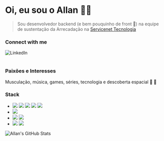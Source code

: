 # Oi, eu sou o Allan ✌🏼
> Sou desenvolvedor backend (e bem pouquinho de front 🙈) na equipe de sustentação da Arrecadação na [Servicenet Tecnologia](https://www.servicenet.com.br/)

### Connect with me
[<img align="left" alt="LinkedIn" src="https://img.shields.io/badge/linkedin-%230077B5.svg?&style=social&logo=linkedin&logoColor=blue" />][Linkedin]
<br />
<br />

### Paixões e Interesses
Musculação, música, games, séries, tecnologia e descoberta espacial 🌃 🚀

### Stack
- ![](https://img.shields.io/badge/Python-3776AB?style=for-the-badge&logo=python&logoColor=white)
![](https://img.shields.io/badge/Go-00ADD8?style=for-the-badge&logo=go&logoColor=white)
![](https://img.shields.io/badge/Java-ED8B00?style=for-the-badge&logo=java&logoColor=white)
![](https://img.shields.io/badge/JavaScript-F7DF1E?style=for-the-badge&logo=javascript&logoColor=black)
![](https://img.shields.io/badge/Shell_Script-121011?style=for-the-badge&logo=gnu-bash&logoColor=white)
- ![](https://img.shields.io/badge/Selenium-43B02A?style=for-the-badge&logo=Selenium&logoColor=white)
- ![](https://img.shields.io/badge/PostgreSQL-316192?style=for-the-badge&logo=postgresql&logoColor=white)
![](https://img.shields.io/badge/redis-CC0000.svg?&style=for-the-badge&logo=redis&logoColor=white)
- ![](https://img.shields.io/badge/Docker-2CA5E0?style=for-the-badge&logo=docker&logoColor=white)
![](https://img.shields.io/badge/Linux-FCC624?style=for-the-badge&logo=linux&logoColor=black)

<img align="left" alt="Allan's GitHub Stats" src="https://github-readme-stats-rho-three.vercel.app/api?username=allanfs&show_icons=true&hide_border=true" />


[linkedin]: https://www.linkedin.com/in/allannfs/
